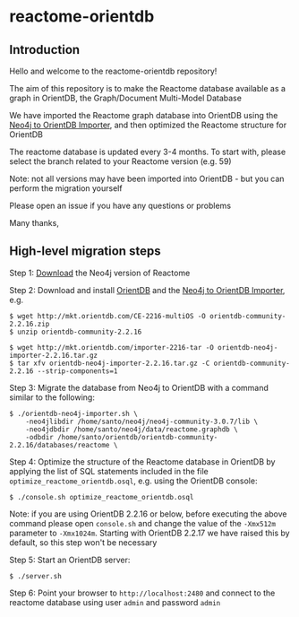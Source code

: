 # reactome-orientdb

## Introduction

Hello and welcome to the reactome-orientdb repository!

The aim of this repository is to make the Reactome database available as a graph in OrientDB, the Graph/Document Multi-Model Database

We have imported the Reactome graph database into OrientDB using the [Neo4j to OrientDB Importer](http://orientdb.com/neo4j-to-orientdb-importer/), and then optimized the Reactome structure for OrientDB

The reactome database is updated every 3-4 months. To start with, please select the branch related to your Reactome version (e.g. 59)

Note: not all versions may have been imported into OrientDB - but you can perform the migration yourself 

Please open an issue if you have any questions or problems

Many thanks,


## High-level migration steps

Step 1: [Download](http://www.reactome.org/download/current/reactome.graphdb.tgz) the Neo4j version of Reactome

Step 2: Download and install [OrientDB](http://orientdb.com/download/) and the [Neo4j to OrientDB Importer](http://orientdb.com/neo4j-to-orientdb-importer/), e.g.

```
$ wget http://mkt.orientdb.com/CE-2216-multiOS -O orientdb-community-2.2.16.zip
$ unzip orientdb-community-2.2.16

$ wget http://mkt.orientdb.com/importer-2216-tar -O orientdb-neo4j-importer-2.2.16.tar.gz
$ tar xfv orientdb-neo4j-importer-2.2.16.tar.gz -C orientdb-community-2.2.16 --strip-components=1
```

Step 3: Migrate the database from Neo4j to OrientDB with a command similar to the following:

```
$ ./orientdb-neo4j-importer.sh \
    -neo4jlibdir /home/santo/neo4j/neo4j-community-3.0.7/lib \          
    -neo4jdbdir /home/santo/neo4j/data/reactome.graphdb \
    -odbdir /home/santo/orientdb/orientdb-community-2.2.16/databases/reactome \    
```

Step 4: Optimize the structure of the Reactome database in OrientDB by applying the list of SQL statements included in the file `optimize_reactome_orientdb.osql`, e.g. using the OrientDB console:

```
$ ./console.sh optimize_reactome_orientdb.osql
```

Note: if you are using OrientDB 2.2.16 or below, before executing the above command please open `console.sh` and change the value of the `-Xmx512m` parameter to `-Xmx1024m`. Starting with OrientDB 2.2.17 we have raised this by default, so this step won't be necessary

Step 5: Start an OrientDB server:

```
$ ./server.sh
```

Step 6: Point your browser to `http://localhost:2480` and connect to the reactome database using user `admin` and password `admin`
